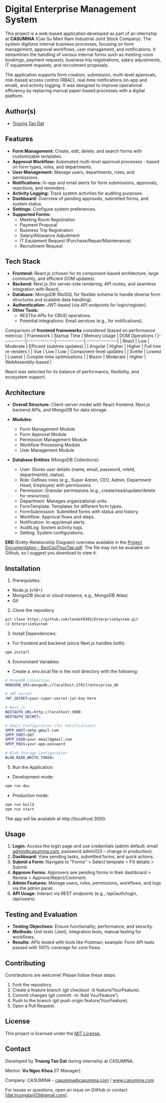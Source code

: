 
# Digital Enterprise Management System
This project is a web-based application developed as part of an internship at **CASUMINA** (Cao Su Mien Nam Industrial Joint Stock Company). The system digitizes internal business processes, focusing on form management, approval workflows, user management, and notifications. It streamlines the handling of various internal forms such as meeting room bookings, payment requests, business trip registrations, salary adjustments, IT equipment requests, and recruitment proposals.

The application supports form creation, submission, multi-level approvals, role-based access control (RBAC), real-time notifications (in-app and email), and activity logging. It was designed to improve operational efficiency by replacing manual paper-based processes with a digital platform.
    


## Author(s)
- [Truong Tan Dat](https://github.com/tandat0303)
## Features
- **Form Management:** Create, edit, delete, and search forms with customizable templates.
- **Approval Workflow:** Automated multi-level approval processes - based on form types, roles, and departments.
- **User Management:** Manage users, departments, roles, and permissions.
- **Notifications:** In-app and email alerts for form submissions, approvals, rejections, and reminders.
- **Activity Logging:** Track system activities for auditing purposes.
- **Dashboard:** Overview of pending approvals, submitted forms, and system status.
- **Settings:** Configure system preferences.
- **Supported Forms:**
    + Meeting Room Registration
    + Payment Proposal
    + Business Trip Registration
    + Salary/Allowance Adjustment
    + IT Equipment Request (Purchase/Repair/Maintenance)
    + Recruitment Request


## Tech Stack
- **Frontend:** React.js (chosen for its component-based architecture, large community, and efficient DOM updates).
- **Backend:** Next.js (for server-side rendering, API routes, and seamless integration with React).
- **Database:** MongoDB (NoSQL for flexible schema to handle diverse form structures and scalable data handling).
- **Authentication:** JWT-based (via API endpoints for login/register).
- **Other Tools:**
  - RESTful APIs for CRUD operations.
  - Potential integrations: Email services (e.g., for notifications).

Comparison of **frontend frameworks** considered (based on performance metrics):
| Framework | Startup Time | Memory Usage | DOM Operations |
|-----------|--------------|--------------|----------------|
| React     | Low          | Moderate     | Efficient (subtree updates) |
| Angular   | Higher       | Higher       | Full tree re-renders |
| Vue       | Low          | Low          | Component-level updates |
| Svelte    | Lowest       | Lowest       | Compile-time optimizations |
| Blazor    | Moderate     | Higher       | WebAssembly-based |


React was selected for its balance of performance, flexibility, and ecosystem support.


## Architecture
- **Overall Structure:** Client-server model with React frontend, Next.js backend APIs, and MongoDB for data storage.
- **Modules:**
    + Form Management Module
    + Form Approval Module
    + Permission Management Module
    + Workflow Processing Module
    + User Management Module

- **Database Entities** (MongoDB Collections):
    + User: Stores user details (name, email, password, roleId, departmentId, status).
    + Role: Defines roles (e.g., Super Admin, CEO, Admin, Department Head, Employee) with permissions.
    + Permission: Granular permissions (e.g., create/read/update/delete for resources).
    + Department: Manages organizational units.
    + FormTemplate: Templates for different form types.
    + FormSubmission: Submitted forms with status and history.
    + Workflow: Approval flows and steps.
    + Notification: In-app/email alerts.
    + AuditLog: System activity logs.
    + Setting: System configurations.

**ERD** (Entity-Relationship Diagram) overview available in the [Project Documentation - BaoCaoThucTap.pdf](https://github.com/tandat0303/EnterpriseSystem/blob/main/BaoCaoThucTap.pdf). The file may not be available on Github, so I suggest you download to view it.
## Installation
1. Prerequisites:
- Node.js (v14+)
- MongoDB (local or cloud instance, e.g., MongoDB Atlas)
- Git

2. Clone the repository
```bash
git clone https://github.com/tandat0303/EnterpriseSystem.git
cd EnterpriseSystem
```

3. Install Dependencies:
- For frontend and backend (since Next.js handles both):
```bash
npm install
```

4. Environment Variables:
- Create a .env.local file in the root directory with the following:
```bash
# MongoDB Connection
MONGODB_URI=mongodb://localhost:27017/enterprise_db

# JWT Secret
JWT_SECRET=your-super-secret-jwt-key-here

# Next.js
NEXTAUTH_URL=http://localhost:3000
NEXTAUTH_SECRET=

# Email Configuration (for notifications)
SMTP_HOST=smtp.gmail.com
SMTP_PORT=587
SMTP_USER=your-email@gmail.com
SMTP_PASS=your-app-password

# Blob Storage Configuration
BLOB_READ_WRITE_TOKEN=
```
5. Run the Application:
- Development mode:
```bash
npm run dev
```

- Production mode:
```bash
npm run build
npm run start
```

The app will be available at http://localhost:3000.
    
## Usage
1. **Login:** Access the login page and use credentials (admin default: email admin@casumina.com, password admin123 – change in production).
2. **Dashboard:** View pending tasks, submitted forms, and quick actions.
3. **Submit a Form:** Navigate to "Forms" > Select template > Fill details > Submit.
4. **Approve Forms:** Approvers see pending forms in their dashboard > Review > Approve/Reject/Comment.
5. **Admin Features:** Manage users, roles, permissions, workflows, and logs via the admin panel.
6. **API Usage:** Interact via REST endpoints (e.g., /api/auth/login, /api/users).


## Testing and Evaluation
- **Testing Objectives:** Ensure functionality, performance, and security.
- **Methods:** Unit tests (Jest), integration tests, manual testing for workflows.
- **Results:** APIs tested with tools like Postman; example: Form API tests passed with 100% coverage for core flows.
## Contributing
Contributions are welcome! Please follow these steps:
1. Fork the repository.
2. Create a feature branch (git checkout -b feature/YourFeature).
3. Commit changes (git commit -m 'Add YourFeature').
4. Push to the branch (git push origin feature/YourFeature).
5. Open a Pull Request.


## License
This project is licensed under the [MIT License.](https://choosealicense.com/licenses/mit/)


## Contact
Developed by **Truong Tan Dat** during internship at CASUMINA.

Mentor: **Vu Ngoc Khoa** (IT Manager).

Company: CASUMINA - casumina@casumina.com | www.casumina.com

For issues or questions, open an issue on GitHub or contact [dat.truongtan03@gmail.com].
